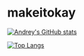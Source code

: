 # makeitokay

[![Andrey's GitHub stats](https://github-readme-stats.vercel.app/api?username=makeitokay&show_icons=true&theme=dark)](https://github.com/anuraghazra/github-readme-stats)

[![Top Langs](https://github-readme-stats.vercel.app/api/top-langs/?username=makeitokay&show_icons=true&theme=dark&layout=compact)](https://github.com/anuraghazra/github-readme-stats)
